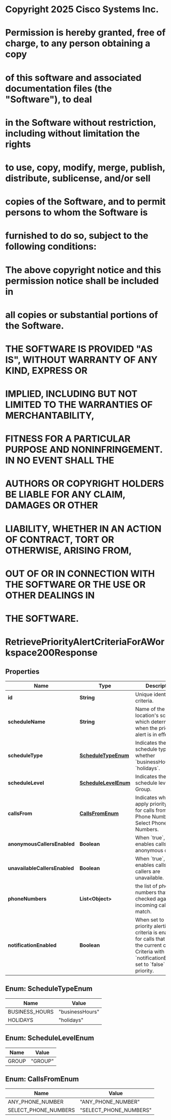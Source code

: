 <!--  Copyright 2025 Cisco Systems Inc.

Permission is hereby granted, free of charge, to any person obtaining a copy
of this software and associated documentation files (the "Software"), to deal
in the Software without restriction, including without limitation the rights
to use, copy, modify, merge, publish, distribute, sublicense, and/or sell
copies of the Software, and to permit persons to whom the Software is
furnished to do so, subject to the following conditions:

The above copyright notice and this permission notice shall be included in
all copies or substantial portions of the Software.

THE SOFTWARE IS PROVIDED "AS IS", WITHOUT WARRANTY OF ANY KIND, EXPRESS OR
IMPLIED, INCLUDING BUT NOT LIMITED TO THE WARRANTIES OF MERCHANTABILITY,
FITNESS FOR A PARTICULAR PURPOSE AND NONINFRINGEMENT. IN NO EVENT SHALL THE
AUTHORS OR COPYRIGHT HOLDERS BE LIABLE FOR ANY CLAIM, DAMAGES OR OTHER
LIABILITY, WHETHER IN AN ACTION OF CONTRACT, TORT OR OTHERWISE, ARISING FROM,
OUT OF OR IN CONNECTION WITH THE SOFTWARE OR THE USE OR OTHER DEALINGS IN
THE SOFTWARE.-->
# Copyright 2025 Cisco Systems Inc.
#
# Permission is hereby granted, free of charge, to any person obtaining a copy
# of this software and associated documentation files (the "Software"), to deal
# in the Software without restriction, including without limitation the rights
# to use, copy, modify, merge, publish, distribute, sublicense, and/or sell
# copies of the Software, and to permit persons to whom the Software is
# furnished to do so, subject to the following conditions:
#
# The above copyright notice and this permission notice shall be included in
# all copies or substantial portions of the Software.
#
# THE SOFTWARE IS PROVIDED "AS IS", WITHOUT WARRANTY OF ANY KIND, EXPRESS OR
# IMPLIED, INCLUDING BUT NOT LIMITED TO THE WARRANTIES OF MERCHANTABILITY,
# FITNESS FOR A PARTICULAR PURPOSE AND NONINFRINGEMENT. IN NO EVENT SHALL THE
# AUTHORS OR COPYRIGHT HOLDERS BE LIABLE FOR ANY CLAIM, DAMAGES OR OTHER
# LIABILITY, WHETHER IN AN ACTION OF CONTRACT, TORT OR OTHERWISE, ARISING FROM,
# OUT OF OR IN CONNECTION WITH THE SOFTWARE OR THE USE OR OTHER DEALINGS IN
# THE SOFTWARE.



# RetrievePriorityAlertCriteriaForAWorkspace200Response


## Properties

| Name | Type | Description | Notes |
|------------ | ------------- | ------------- | -------------|
|**id** | **String** | Unique identifier for criteria. |  |
|**scheduleName** | **String** | Name of the location&#39;s schedule which determines when the priority alert is in effect. |  [optional] |
|**scheduleType** | [**ScheduleTypeEnum**](#ScheduleTypeEnum) | Indicates the schedule type whether &#x60;businessHours&#x60; or &#x60;holidays&#x60;. |  [optional] |
|**scheduleLevel** | [**ScheduleLevelEnum**](#ScheduleLevelEnum) | Indicates the schedule level i.e. Group. |  [optional] |
|**callsFrom** | [**CallsFromEnum**](#CallsFromEnum) | Indicates whether to apply priority alert for calls from Any Phone Number or Select Phone Numbers. |  |
|**anonymousCallersEnabled** | **Boolean** | When &#x60;true&#x60;, enables calls from anonymous callers. |  [optional] |
|**unavailableCallersEnabled** | **Boolean** | When &#x60;true&#x60;, enables calls even if callers are unavailable. |  [optional] |
|**phoneNumbers** | **List&lt;Object&gt;** | the list of phone numbers that will checked against incoming calls for a match. |  [optional] |
|**notificationEnabled** | **Boolean** | When set to &#x60;true&#x60; priority alerting criteria is enabled for calls that meet the current criteria. Criteria with &#x60;notificationEnabled&#x60; set to &#x60;false&#x60; take priority. |  [optional] |



## Enum: ScheduleTypeEnum

| Name | Value |
|---- | -----|
| BUSINESS_HOURS | &quot;businessHours&quot; |
| HOLIDAYS | &quot;holidays&quot; |



## Enum: ScheduleLevelEnum

| Name | Value |
|---- | -----|
| GROUP | &quot;GROUP&quot; |



## Enum: CallsFromEnum

| Name | Value |
|---- | -----|
| ANY_PHONE_NUMBER | &quot;ANY_PHONE_NUMBER&quot; |
| SELECT_PHONE_NUMBERS | &quot;SELECT_PHONE_NUMBERS&quot; |



